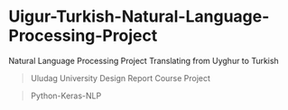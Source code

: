 # Uigur-Turkish-Natural-Language-Processing-Project
Natural Language Processing Project Translating from Uyghur to Turkish
>Uludag University Design Report Course Project 

>Python-Keras-NLP 

